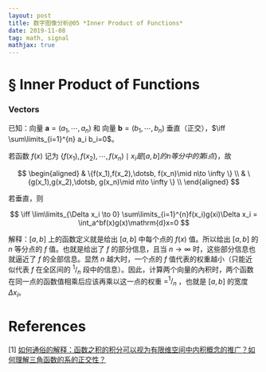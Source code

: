 ```yaml
---
layout: post
title: 数字图像分析@05 *Inner Product of Functions*
date: 2019-11-08 
tag: math, signal
mathjax: true
---
```



#  § Inner Product of Functions

### Vectors

已知：向量 $\boldsymbol{a}=(a_1,\dotsb,a_n)$ 和 向量 $\boldsymbol{b}=(b_1,\dotsb,b_n)$ 垂直（正交），$\iff \sum\limits_{i=1}^{n} a_i b_i=0$。

若函数 $f(x)$ 记为 $\{f(x_1),f(x_2),\dotsb, f(x_n) \mid x_i是[a,b]的n等分中的第i点\}$，故 

$$
\begin{aligned}
& \{f(x_1),f(x_2),\dotsb, f(x_n)\mid n\to \infty \} \\
& \{g(x_1),g(x_2),\dotsb, g(x_n)\mid n\to \infty \} \\
\end{aligned}
$$

若垂直，则 

$$
\iff \lim\limits_{\Delta x_i \to 0} \sum\limits_{i=1}^{n}f(x_i)g(xi)\Delta x_i = \int_a^bf(x)g(x)\mathrm{d}x=0
$$

解释：$[a,b]$ 上的函数定义就是给出 $[a,b]$ 中每个点的 $f(x)$ 值。所以给出 $[a,b]$ 的 $n$ 等分点的 $f$ 值。也就是给出了 $f$ 的部分信息，且当 $n\to\infty$ 时，这些部分信息也就逼近了 $f$ 的全部信息。显然 $n$ 越大时，一个点的 $f$ 值代表的权重越小（只能近似代表 $f$ 在全区间的 $^1/_n$ 段中的信息）。因此，计算两个向量的內积时，两个函数在同一点的函数值相乘后应该再乘以这一点的权重 $=^1/_n$ ，也就是 $[a,b]$ 的宽度 $\Delta x_i$。

#  References

[1] [如何通俗的解释：函数之积的积分可以视为有限维空间中内积概念的推广？如何理解三角函数的系的正交性？](https://www.zhihu.com/question/268621013/answer/716108974)

